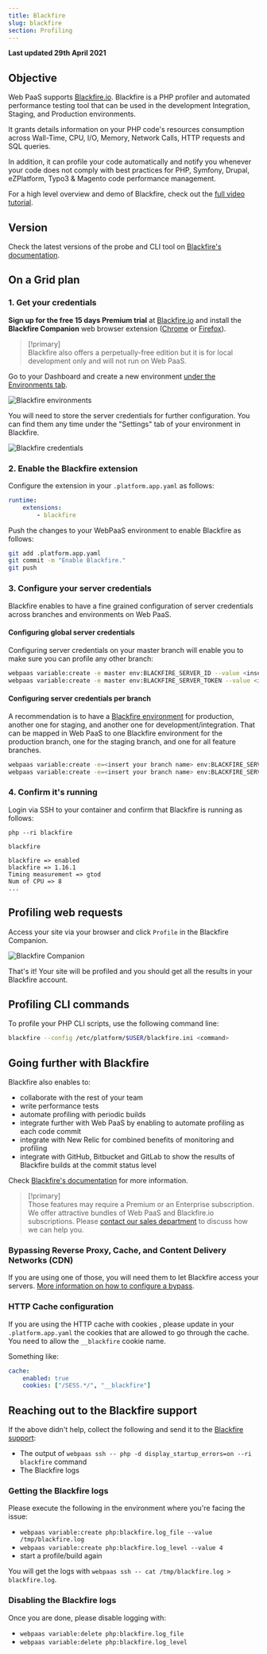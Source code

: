 ```yaml
---
title: Blackfire
slug: blackfire
section: Profiling
---
```


**Last updated 29th April 2021**


## Objective  

Web PaaS supports [Blackfire.io](https://blackfire.io/). Blackfire is a PHP profiler and automated performance testing tool that can be used in the development Integration, Staging, and Production environments.

It grants details information on your PHP code's resources consumption across Wall-Time, CPU, I/O, Memory, Network Calls, HTTP requests and SQL queries.

In addition, it can profile your code automatically and notify you whenever your code does not comply with best practices for PHP, Symfony, Drupal, eZPlatform, Typo3 & Magento code performance management.

For a high level overview and demo of Blackfire, check out the [full video tutorial](https://www.youtube.com/watch?v=-5icUW9pUH8).

## Version

Check the latest versions of the probe and CLI tool on [Blackfire's documentation](https://blackfire.io/docs/up-and-running/upgrade#latest-versions).

## On a Grid plan

### 1. Get your credentials

**Sign up for the free 15 days Premium trial** at [Blackfire.io](https://blackfire.io/pricing) and install the **Blackfire Companion** web browser extension ([Chrome](https://chrome.google.com/webstore/detail/blackfire-companion/miefikpgahefdbcgoiicnmpbeeomffld) or [Firefox](https://addons.mozilla.org/firefox/addon/blackfire/)).


> [!primary]  
> Blackfire also offers a perpetually-free edition but it is for local development only and will not run on Web PaaS.
> 

Go to your Dashboard and create a new environment [under the Environments tab](https://blackfire.io/my/environments).

![Blackfire environments](images/blackfire-environments.png "0.4")

You will need to store the server credentials for further configuration. You can find them any time under the "Settings" tab of your environment in Blackfire.

![Blackfire credentials](images/blackfire-credentials.png "0.4")

### 2. Enable the Blackfire extension

Configure the extension in your `.platform.app.yaml` as follows:

```yaml
runtime:
    extensions:
        - blackfire
```

Push the changes to your WebPaaS environment to enable Blackfire as follows:

```bash
git add .platform.app.yaml
git commit -m "Enable Blackfire."
git push
```

### 3. Configure your server credentials

Blackfire enables to have a fine grained configuration of server credentials across branches and environments on Web PaaS.

#### Configuring global server credentials

Configuring server credentials on your master branch will enable you to make sure you can profile any other branch:

```bash
webpaas variable:create -e master env:BLACKFIRE_SERVER_ID --value <insert your Server ID>
webpaas variable:create -e master env:BLACKFIRE_SERVER_TOKEN --value <insert your Server Token>
```

#### Configuring server credentials per branch

A recommendation is to have a [Blackfire environment](https://blackfire.io/docs/reference-guide/environments#documentation) for production, another one for staging, and another one for development/integration. That can be mapped in Web PaaS to one Blackfire environment for the production branch, one for the staging branch, and one for all feature branches.

```bash
webpaas variable:create -e=<insert your branch name> env:BLACKFIRE_SERVER_ID <insert your Server ID>
webpaas variable:create -e=<insert your branch name> env:BLACKFIRE_SERVER_TOKEN <insert your Server Token>
```

### 4. Confirm it's running

Login via SSH to your container and confirm that Blackfire is running as follows:

```text
php --ri blackfire

blackfire

blackfire => enabled
blackfire => 1.16.1
Timing measurement => gtod
Num of CPU => 8
...
```

## Profiling web requests

Access your site via your browser and click `Profile` in the Blackfire Companion.

![Blackfire Companion](images/blackfire-companion.png "0.3")

That's it! Your site will be profiled and you should get all the results in your Blackfire account.

## Profiling CLI commands

To profile your PHP CLI scripts, use the following command line:

```bash
blackfire --config /etc/platform/$USER/blackfire.ini <command>
```

## Going further with Blackfire

Blackfire also enables to:

* collaborate with the rest of your team
* write performance tests
* automate profiling with periodic builds
* integrate further with Web PaaS by enabling to automate profiling as each code commit
* integrate with New Relic for combined benefits of monitoring and profiling
* integrate with GitHub, Bitbucket and GitLab to show the results of Blackfire builds at the commit status level

Check [Blackfire's documentation](https://blackfire.io/docs/introduction) for more information.

> [!primary]  
> Those features may require a Premium or an Enterprise subscription. We offer attractive bundles of Web PaaS and Blackfire.io subscriptions. Please [contact our sales department](https://platform.sh/contact/) to discuss how we can help you.
> 

### Bypassing Reverse Proxy, Cache, and Content Delivery Networks (CDN)

If you are using one of those, you will need them to let Blackfire access your servers.
[More information on how to configure a bypass](https://blackfire.io/docs/reference-guide/reverse-proxies#documentation).

### HTTP Cache configuration

If you are using the HTTP cache with cookies , please update in your `.platform.app.yaml` the cookies that are allowed to go through the cache. You need to allow the `__blackfire` cookie name.

Something like:

```yaml
cache:
    enabled: true
    cookies: ["/SESS.*/", "__blackfire"]
```

## Reaching out to the Blackfire support

If the above didn't help, collect the following and send it to the [Blackfire support](https://support.blackfire.io):

* The output of `webpaas ssh -- php -d display_startup_errors=on --ri blackfire` command
* The Blackfire logs

### Getting the Blackfire logs

Please execute the following in the environment where you're facing the issue:

* `webpaas variable:create php:blackfire.log_file --value /tmp/blackfire.log`
* `webpaas variable:create php:blackfire.log_level --value 4`
* start a profile/build again

You will get the logs with `webpaas ssh -- cat /tmp/blackfire.log > blackfire.log`.

### Disabling the Blackfire logs

Once you are done, please disable logging with:

* `webpaas variable:delete php:blackfire.log_file`
* `webpaas variable:delete php:blackfire.log_level`
